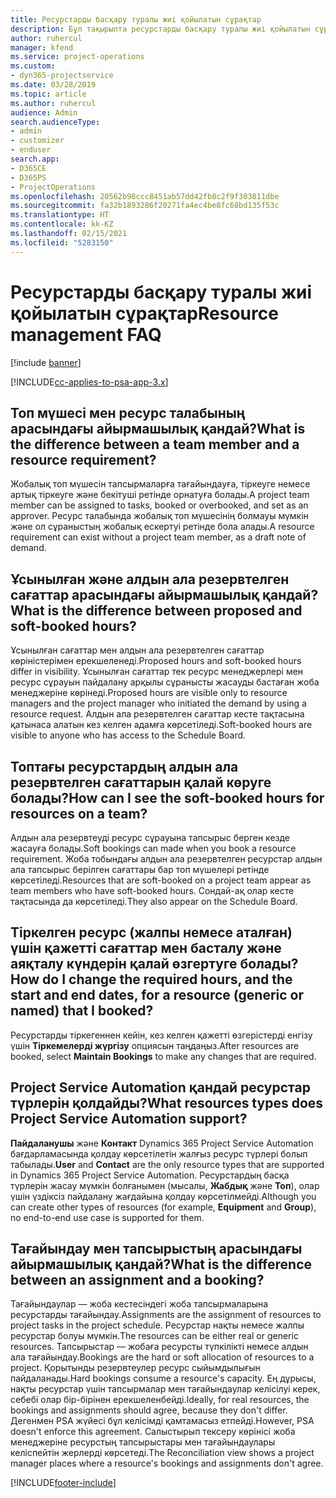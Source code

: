 ```yaml
---
title: Ресурстарды басқару туралы жиі қойылатын сұрақтар
description: Бұл тақырыпта ресурстарды басқару туралы жиі қойылатын сұрақтарға жауаптар берілген.
author: ruhercul
manager: kfend
ms.service: project-operations
ms.custom:
- dyn365-projectservice
ms.date: 03/28/2019
ms.topic: article
ms.author: ruhercul
audience: Admin
search.audienceType:
- admin
- customizer
- enduser
search.app:
- D365CE
- D365PS
- ProjectOperations
ms.openlocfilehash: 20562b98ccc8451ab57dd42fb8c2f9f303811dbe
ms.sourcegitcommit: fa32b1893286f20271fa4ec4be8fc68bd135f53c
ms.translationtype: HT
ms.contentlocale: kk-KZ
ms.lasthandoff: 02/15/2021
ms.locfileid: "5283150"
---
```

# <a name="resource-management-faq"></a><span data-ttu-id="b0cd9-103">Ресурстарды басқару туралы жиі қойылатын сұрақтар</span><span class="sxs-lookup"><span data-stu-id="b0cd9-103">Resource management FAQ</span></span>

[!include [banner](../includes/psa-now-project-operations.md)]

[!INCLUDE[cc-applies-to-psa-app-3.x](../includes/cc-applies-to-psa-app-3x.md)]

## <a name="what-is-the-difference-between-a-team-member-and-a-resource-requirement"></a><span data-ttu-id="b0cd9-104">Топ мүшесі мен ресурс талабының арасындағы айырмашылық қандай?</span><span class="sxs-lookup"><span data-stu-id="b0cd9-104">What is the difference between a team member and a resource requirement?</span></span>

<span data-ttu-id="b0cd9-105">Жобалық топ мүшесін тапсырмаларға тағайындауға, тіркеуге немесе артық тіркеуге және бекітуші ретінде орнатуға болады.</span><span class="sxs-lookup"><span data-stu-id="b0cd9-105">A project team member can be assigned to tasks, booked or overbooked, and set as an approver.</span></span> <span data-ttu-id="b0cd9-106">Ресурс талабында жобалық топ мүшесінің болмауы мүмкін және ол сұраныстың жобалық ескертуі ретінде бола алады.</span><span class="sxs-lookup"><span data-stu-id="b0cd9-106">A resource requirement can exist without a project team member, as a draft note of demand.</span></span> 

## <a name="what-is-the-difference-between-proposed-and-soft-booked-hours"></a><span data-ttu-id="b0cd9-107">Ұсынылған және алдын ала резервтелген сағаттар арасындағы айырмашылық қандай?</span><span class="sxs-lookup"><span data-stu-id="b0cd9-107">What is the difference between proposed and soft-booked hours?</span></span>

<span data-ttu-id="b0cd9-108">Ұсынылған сағаттар мен алдын ала резервтелген сағаттар көріністерімен ерекшеленеді.</span><span class="sxs-lookup"><span data-stu-id="b0cd9-108">Proposed hours and soft-booked hours differ in visibility.</span></span> <span data-ttu-id="b0cd9-109">Ұсынылған сағаттар тек ресурс менеджерлері мен ресурс сұрауын пайдалану арқылы сұранысты жасауды бастаған жоба менеджеріне көрінеді.</span><span class="sxs-lookup"><span data-stu-id="b0cd9-109">Proposed hours are visible only to resource managers and the project manager who initiated the demand by using a resource request.</span></span> <span data-ttu-id="b0cd9-110">Алдын ала резервтелген сағаттар кесте тақтасына қатынаса алатын кез келген адамға көрсетіледі.</span><span class="sxs-lookup"><span data-stu-id="b0cd9-110">Soft-booked hours are visible to anyone who has access to the Schedule Board.</span></span>

## <a name="how-can-i-see-the-soft-booked-hours-for-resources-on-a-team"></a><span data-ttu-id="b0cd9-111">Топтағы ресурстардың алдын ала резервтелген сағаттарын қалай көруге болады?</span><span class="sxs-lookup"><span data-stu-id="b0cd9-111">How can I see the soft-booked hours for resources on a team?</span></span>

<span data-ttu-id="b0cd9-112">Алдын ала резервтеуді ресурс сұрауына тапсырыс берген кезде жасауға болады.</span><span class="sxs-lookup"><span data-stu-id="b0cd9-112">Soft bookings can made when you book a resource requirement.</span></span> <span data-ttu-id="b0cd9-113">Жоба тобындағы алдын ала резервтелген ресурстар алдын ала тапсырыс берілген сағаттары бар топ мүшелері ретінде көрсетіледі.</span><span class="sxs-lookup"><span data-stu-id="b0cd9-113">Resources that are soft-booked on a project team appear as team members who have soft-booked hours.</span></span> <span data-ttu-id="b0cd9-114">Сондай-ақ олар кесте тақтасында да көрсетіледі.</span><span class="sxs-lookup"><span data-stu-id="b0cd9-114">They also appear on the Schedule Board.</span></span>

## <a name="how-do-i-change-the-required-hours-and-the-start-and-end-dates-for-a-resource-generic-or-named-that-i-booked"></a><span data-ttu-id="b0cd9-115">Тіркелген ресурс (жалпы немесе аталған) үшін қажетті сағаттар мен басталу және аяқталу күндерін қалай өзгертуге болады?</span><span class="sxs-lookup"><span data-stu-id="b0cd9-115">How do I change the required hours, and the start and end dates, for a resource (generic or named) that I booked?</span></span>

<span data-ttu-id="b0cd9-116">Ресурстарды тіркегеннен кейін, кез келген қажетті өзгерістерді енгізу үшін **Тіркемелерді жүргізу** опциясын таңдаңыз.</span><span class="sxs-lookup"><span data-stu-id="b0cd9-116">After resources are booked, select **Maintain Bookings** to make any changes that are required.</span></span>

## <a name="what-resources-types-does-project-service-automation-support"></a><span data-ttu-id="b0cd9-117">Project Service Automation қандай ресурстар түрлерін қолдайды?</span><span class="sxs-lookup"><span data-stu-id="b0cd9-117">What resources types does Project Service Automation support?</span></span>

<span data-ttu-id="b0cd9-118">**Пайдаланушы** және **Контакт** Dynamics 365 Project Service Automation бағдарламасында қолдау көрсетілетін жалғыз ресурс түрлері болып табылады.</span><span class="sxs-lookup"><span data-stu-id="b0cd9-118">**User** and **Contact** are the only resource types that are supported in Dynamics 365 Project Service Automation.</span></span> <span data-ttu-id="b0cd9-119">Ресурстардың басқа түрлерін жасау мүмкін болғанымен (мысалы, **Жабдық** және **Топ**), олар үшін үздіксіз пайдалану жағдайына қолдау көрсетілмейді.</span><span class="sxs-lookup"><span data-stu-id="b0cd9-119">Although you can create other types of resources (for example, **Equipment** and **Group**), no end-to-end use case is supported for them.</span></span>

## <a name="what-is-the-difference-between-an-assignment-and-a-booking"></a><span data-ttu-id="b0cd9-120">Тағайындау мен тапсырыстың арасындағы айырмашылық қандай?</span><span class="sxs-lookup"><span data-stu-id="b0cd9-120">What is the difference between an assignment and a booking?</span></span>

<span data-ttu-id="b0cd9-121">Тағайындаулар — жоба кестесіндегі жоба тапсырмаларына ресурстарды тағайындау.</span><span class="sxs-lookup"><span data-stu-id="b0cd9-121">Assignments are the assignment of resources to project tasks in the project schedule.</span></span> <span data-ttu-id="b0cd9-122">Ресурстар нақты немесе жалпы ресурстар болуы мүмкін.</span><span class="sxs-lookup"><span data-stu-id="b0cd9-122">The resources can be either real or generic resources.</span></span> <span data-ttu-id="b0cd9-123">Тапсырыстар — жобаға ресурсты түпкілікті немесе алдын ала тағайындау.</span><span class="sxs-lookup"><span data-stu-id="b0cd9-123">Bookings are the hard or soft allocation of resources to a project.</span></span> <span data-ttu-id="b0cd9-124">Қорытынды резервтеулер ресурс сыйымдылығын пайдаланады.</span><span class="sxs-lookup"><span data-stu-id="b0cd9-124">Hard bookings consume a resource's capacity.</span></span> <span data-ttu-id="b0cd9-125">Ең дұрысы, нақты ресурстар үшін тапсырмалар мен тағайындаулар келісілуі керек, себебі олар бір-бірінен ерекшеленбейді.</span><span class="sxs-lookup"><span data-stu-id="b0cd9-125">Ideally, for real resources, the bookings and assignments should agree, because they don't differ.</span></span> <span data-ttu-id="b0cd9-126">Дегенмен PSA жүйесі бұл келісімді қамтамасыз етпейді.</span><span class="sxs-lookup"><span data-stu-id="b0cd9-126">However, PSA doesn't enforce this agreement.</span></span> <span data-ttu-id="b0cd9-127">Салыстырып тексеру көрінісі жоба менеджеріне ресурстың тапсырыстары мен тағайындаулары келіспейтін жерлерді көрсетеді.</span><span class="sxs-lookup"><span data-stu-id="b0cd9-127">The Reconciliation view shows a project manager places where a resource's bookings and assignments don't agree.</span></span>


[!INCLUDE[footer-include](../includes/footer-banner.md)]